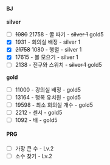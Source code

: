 #### BJ
**silver**
- [ ] ~~1080~~ 21758 - 꿀 따기 - ~~silver 1~~ gold5
- [x] 1931 - 회의실 배정 - silver 1
- [x] ~~21758~~ 1080 - 행렬 - silver 1
- [x] 17615 - 볼 모으기 - silver 1
- [ ] 2138 - 전구와 스위치 - ~~silver 1~~ gold5

**gold**
- [ ] 11000 - 강의실 배정 - gold5
- [ ] 13164 - 행복 유치원 - gold5
- [ ] 19598 - 최소 회의실 개수 - gold5
- [ ] 2212 - 센서 - gold5
- [ ] 1092 - 배 - gold5

#### PRG
- [ ] 가장 큰 수 - Lv.2
- [ ] 소수 찾기 - Lv.2